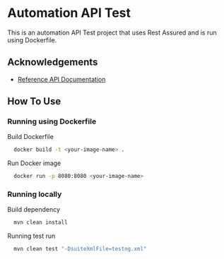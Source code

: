 
# Automation API Test

This is an automation API Test project that uses Rest Assured and is run using Dockerfile.

## Acknowledgements

- [Reference API Documentation](https://fakeapi.platzi.com/en/rest/products/)


## How To Use

### Running using Dockerfile

Build Dockerfile

```bash
  docker build -t <your-image-name> .
```

Run Docker image

```bash
  docker run -p 8080:8080 <your-image-name>
```

### Running locally

Build dependency

```bash
  mvn clean install
```

Running test run

```bash
  mvn clean test "-DsuiteXmlFile=testng.xml"
```
    